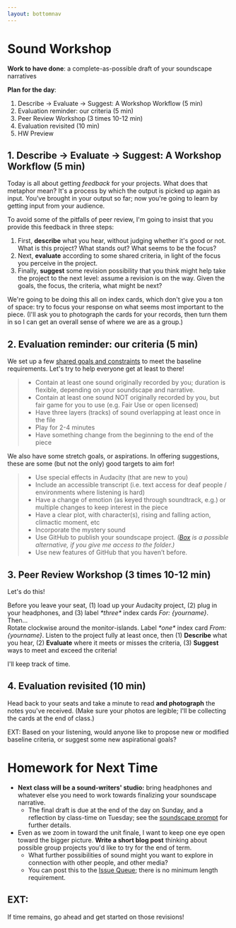 ```yaml
---
layout: bottomnav
---
```


# Sound Workshop

**Work to have done**: a complete-as-possible draft of your soundscape narratives

**Plan for the day**:

1. Describe -> Evaluate -> Suggest: A Workshop Workflow (5 min)
2. Evaluation reminder: our criteria (5 min)
3. Peer Review Workshop (3 times 10-12 min)
4. Evaluation revisited (10 min)
5. HW Preview


## 1. Describe -> Evaluate -> Suggest: A Workshop Workflow (5 min)

Today is all about getting _feedback_ for your projects. What does that metaphor mean? It's a process by which the output is picked up again as input. You've brought in your output so far; now you're going to learn by getting input from your audience.

<!-- A lot of peer review fails because it falls to one of two extremes: noncommittal nods, or non-stop nitpicking. Neither really takes advantage of the output we have in front of us. -->

To avoid some of the pitfalls of peer review, I'm going to insist that you provide this feedback in three steps:
<div class="alert alert-info">
<ol><li> First, <strong>describe</strong> what you hear, without judging whether it's good or not. What is this project? What stands out? What seems to be the focus? <!-- A lot of times as writers, even soundwriters, we don't even know if our audience is getting the main point we want to get across.  --></li>
<li>Next, <strong>evaluate</strong> according to some shared criteria, in light of the focus you perceive in the project. <!-- NB: This is still a form of description: it's not about "good" or "bad" in the abstract but about where it meets or misses the shared or stated goals. --></li>
<li>Finally, <strong>suggest</strong> some revision possibility that you think might help take the project to the next level: assume a revision is on the way. Given the goals, the focus, the criteria, what might be next? <!-- Pose this as a suggestion, not a command: and interpret these as suggestions, not commands. --></li>
</ol>
</div>

We're going to be doing this all on index cards, which don't give you a ton of space: try to focus your response on what seems most important to the piece. (I'll ask you to photograph the cards for your records, then turn them in so I can get an overall sense of where we are as a group.)

## 2. Evaluation reminder: our criteria (5 min)
We set up a few [shared goals and constraints](http://bit.ly/cdm2019fall-criteria) to meet the baseline requirements. Let's try to help everyone get at least to there!
> * Contain at least one sound originally recorded by you; duration is flexible, depending on your soundscape and narrative.
> * Contain at least one sound NOT originally recorded by you, but fair game for you to use (e.g. Fair Use or open licensed)
> * Have three layers (tracks) of sound overlapping at least once in the file
> * Play for 2-4 minutes
> * Have something change from the beginning to the end of the piece


We also have some stretch goals, or aspirations. In offering suggestions, these are some (but not the only) good targets to aim for!
> * Use special effects in Audacity (that are new to you)
> * Include an accessible transcript (i.e. text access for deaf people / environments where listening is hard)
> * Have a change of emotion (as keyed through soundtrack, e.g.) or multiple changes to keep interest in the piece
> * Have a clear plot, with character(s), rising and falling action, climactic moment, etc
> * Incorporate the mystery sound
> * Use GitHub to publish your soundscape project. _([Box](http://pitt.box.com) is a possible alternative, if you give me access to the folder.)_
> * Use new features of GitHub that you haven’t before.
<!-- one more suggestion, from last year: Practice careful _alignment_ (e.g. of music change with plot change, or an interesting background moment with silence in the foreground) -->

## 3. Peer Review Workshop (3 times 10-12 min)

Let's do this!
<div class="alert alert-info">
Before you leave your seat, (1) load up your Audacity project, (2) plug in your headphones, and (3) label <em>*three*</em> index cards <em>For: {yourname}</em>.
</div>
Then...
<div class="alert alert-success">
Rotate clockwise around the monitor-islands. Label <em>*one*</em> index card <em>From: {yourname}</em>. Listen to the project fully at least once, then (1) <strong>Describe</strong> what you hear, (2) <strong>Evaluate</strong> where it meets or misses the criteria, (3) <strong>Suggest</strong> ways to meet and exceed the criteria!
</div>

I'll keep track of time.

<!-- On subsequent loops, note that you may also want to read and/or refer to the previous index cards... **after** listening to the project first. -->

## 4. Evaluation revisited (10 min)
Head back to your seats and take a minute to read **and photograph** the notes you've received. (Make sure your photos are legible; I'll be collecting the cards at the end of class.)

<div class="alert alert-white">
EXT: Based on your listening, would anyone like to propose new or modified baseline criteria, or suggest some new aspirational goals?
</div>


# Homework for Next Time

* **Next class will be a sound-writers' studio:** bring headphones and whatever else you need to work towards finalizing your soundscape narrative.
  - The final draft is due at the end of the day on Sunday, and a reflection by class-time on Tuesday; see the [soundscape prompt](https://github.com/benmiller314/soundscape-prompt-2019fall) for further details.
* Even as we zoom in toward the unit finale, I want to keep one eye open toward the bigger picture. **Write a short blog post** thinking about possible group projects you'd like to try for the end of term.
  - What further possibilities of sound might you want to explore in connection with other people, and other media?
  - You can post this to the [Issue Queue]({{site.github.issues_url}}/6); there is no minimum length requirement.



## EXT:
If time remains, go ahead and get started on those revisions!

